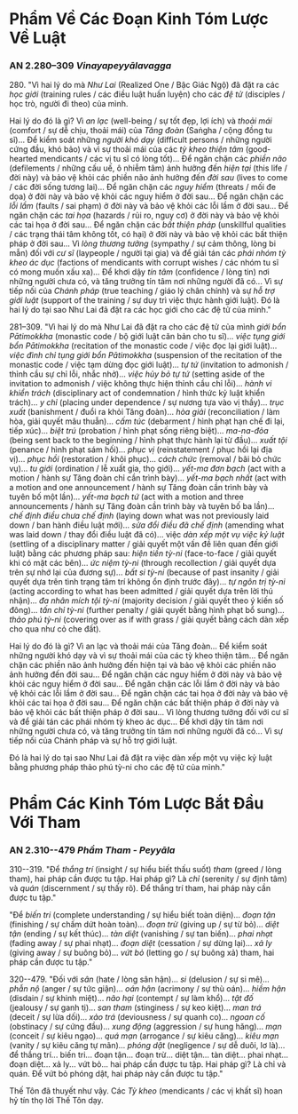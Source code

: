 # Phẩm Về Các Đoạn Kinh Tóm Lược Về Luật

### AN 2.280–309 *Vinayapeyyālavagga*

280\. "Vì hai lý do mà *Như Lai* (Realized One / Bậc Giác Ngộ) đã đặt ra các *học giới* (training rules / các điều luật huấn luyện) cho các *đệ tử* (disciples / học trò, người đi theo) của mình.

Hai lý do đó là gì? Vì *an lạc* (well-being / sự tốt đẹp, lợi ích) và *thoải mái* (comfort / sự dễ chịu, thoải mái) của *Tăng đoàn* (Saṅgha / cộng đồng tu sĩ)...
Để kiểm soát những *người khó dạy* (difficult persons / những người cứng đầu, khó bảo) và vì sự thoải mái của các *tỳ kheo thiện tâm* (good-hearted mendicants / các vị tu sĩ có lòng tốt)... Để ngăn chặn các *phiền não* (defilements / những cấu uế, ô nhiễm tâm) ảnh hưởng đến *hiện tại* (this life / đời này) và bảo vệ khỏi các phiền não ảnh hưởng đến *đời sau* (lives to come / các đời sống tương lai)...
Để ngăn chặn các *nguy hiểm* (threats / mối đe dọa) ở đời này và bảo vệ khỏi các nguy hiểm ở đời sau... Để ngăn chặn các *lỗi lầm* (faults / sai phạm) ở đời này và bảo vệ khỏi các lỗi lầm ở đời sau... Để ngăn chặn các *tai họa* (hazards / rủi ro, nguy cơ) ở đời này và bảo vệ khỏi các tai họa ở đời sau... Để ngăn chặn các *bất thiện pháp* (unskillful qualities / các trạng thái tâm không tốt, có hại) ở đời này và bảo vệ khỏi các bất thiện pháp ở đời sau... Vì *lòng thương tưởng* (sympathy / sự cảm thông, lòng bi mẫn) đối với *cư sĩ* (laypeople / người tại gia) và để giải tán các *phái nhóm tỳ kheo ác dục* (factions of mendicants with corrupt wishes / các nhóm tu sĩ có mong muốn xấu xa)...
Để khơi dậy *tín tâm* (confidence / lòng tin) nơi những người chưa có, và tăng trưởng tín tâm nơi những người đã có... Vì sự tiếp nối của *Chánh pháp* (true teaching / giáo lý chân chính) và sự *hỗ trợ giới luật* (support of the training / sự duy trì việc thực hành giới luật). Đó là hai lý do tại sao Như Lai đã đặt ra các học giới cho các đệ tử của mình."

<!--pg-->
281–309\. "Vì hai lý do mà Như Lai đã đặt ra cho các đệ tử của mình *giới bổn Pātimokkha* (monastic code / bộ giới luật căn bản cho tu sĩ)... *việc tụng giới bổn Pātimokkha* (recitation of the monastic code / việc đọc lại giới luật)... *việc đình chỉ tụng giới bổn Pātimokkha* (suspension of the recitation of the monastic code / việc tạm dừng đọc giới luật)... *tự tứ* (invitation to admonish / thỉnh cầu sự chỉ lỗi, nhắc nhở)... *việc hủy bỏ tự tứ* (setting aside of the invitation to admonish / việc không thực hiện thỉnh cầu chỉ lỗi)... *hành vi khiển trách* (disciplinary act of condemnation / hình thức kỷ luật khiển trách)... *y chỉ* (placing under dependence / sự nương tựa vào vị thầy)... *trục xuất* (banishment / đuổi ra khỏi Tăng đoàn)... *hòa giải* (reconciliation / làm hòa, giải quyết mâu thuẫn)... *cấm túc* (debarment / hình phạt hạn chế đi lại, tiếp xúc)... *biệt trú* (probation / hình phạt sống riêng biệt)... *ma-na-đỏa* (being sent back to the beginning / hình phạt thực hành lại từ đầu)... *xuất tội* (penance / hình phạt sám hối)... *phục vị* (reinstatement / phục hồi lại địa vị)... *phục hồi* (restoration / khôi phục)... *cách chức* (removal / bãi bỏ chức vụ)... *tu giới* (ordination / lễ xuất gia, thọ giới)... *yết-ma đơn bạch* (act with a motion / hành sự Tăng đoàn chỉ cần trình bày)... *yết-ma bạch nhất* (act with a motion and one announcement / hành sự Tăng đoàn cần trình bày và tuyên bố một lần)... *yết-ma bạch tứ* (act with a motion and three announcements / hành sự Tăng đoàn cần trình bày và tuyên bố ba lần)... *chế định điều chưa chế định* (laying down what was not previously laid down / ban hành điều luật mới)... *sửa đổi điều đã chế định* (amending what was laid down / thay đổi điều luật đã có)... việc *dàn xếp một vụ việc kỷ luật* (settling of a disciplinary matter / giải quyết một vấn đề liên quan đến giới luật) bằng các phương pháp sau: *hiện tiền tỳ-ni* (face-to-face / giải quyết khi có mặt các bên)... *ức niệm tỳ-ni* (through recollection / giải quyết dựa trên sự nhớ lại của đương sự)... *bất si tỳ-ni* (because of past insanity / giải quyết dựa trên tình trạng tâm trí không ổn định trước đây)... *tự ngôn trị tỳ-ni* (acting according to what has been admitted / giải quyết dựa trên lời thú nhận)... *đa nhân mích tội tỳ-ni* (majority decision / giải quyết theo ý kiến số đông)... *tấn chỉ tỳ-ni* (further penalty / giải quyết bằng hình phạt bổ sung)... *thảo phú tỳ-ni* (covering over as if with grass / giải quyết bằng cách dàn xếp cho qua như cỏ che đất).

Hai lý do đó là gì? Vì an lạc và thoải mái của Tăng đoàn...
Để kiểm soát những người khó dạy và vì sự thoải mái của các tỳ kheo thiện tâm... Để ngăn chặn các phiền não ảnh hưởng đến hiện tại và bảo vệ khỏi các phiền não ảnh hưởng đến đời sau...
Để ngăn chặn các nguy hiểm ở đời này và bảo vệ khỏi các nguy hiểm ở đời sau... Để ngăn chặn các lỗi lầm ở đời này và bảo vệ khỏi các lỗi lầm ở đời sau... Để ngăn chặn các tai họa ở đời này và bảo vệ khỏi các tai họa ở đời sau... Để ngăn chặn các bất thiện pháp ở đời này và bảo vệ khỏi các bất thiện pháp ở đời sau... Vì lòng thương tưởng đối với cư sĩ và để giải tán các phái nhóm tỳ kheo ác dục...
Để khơi dậy tín tâm nơi những người chưa có, và tăng trưởng tín tâm nơi những người đã có... Vì sự tiếp nối của Chánh pháp và sự hỗ trợ giới luật.

Đó là hai lý do tại sao Như Lai đã đặt ra việc dàn xếp một vụ việc kỷ luật bằng phương pháp thảo phú tỳ-ni cho các đệ tử của mình."

<!--pg-->
# Phẩm Các Kinh Tóm Lược Bắt Đầu Với Tham

### AN 2.310--479 *Phẩm Tham - Peyyāla*


310--319. "Để *thắng trí* (insight / sự hiểu biết thấu suốt) *tham* (greed / lòng tham), hai pháp cần được tu tập. Hai pháp gì? Là *chỉ* (serenity / sự định tâm) và *quán* (discernment / sự thấy rõ). Để thắng trí tham, hai pháp này cần được tu tập."

"Để *biến tri* (complete understanding / sự hiểu biết toàn diện)... *đoạn tận* (finishing / sự chấm dứt hoàn toàn)... *đoạn trừ* (giving up / sự từ bỏ)... *diệt tận* (ending / sự kết thúc)... *tàn diệt* (vanishing / sự tan biến)... *phai nhạt* (fading away / sự phai nhạt)... *đoạn diệt* (cessation / sự dừng lại)... *xả ly* (giving away / sự buông bỏ)... *vứt bỏ* (letting go / sự buông xả) tham, hai pháp cần được tu tập."

<!--pg-->
320--479\. "Đối với *sân* (hate / lòng sân hận)... *si* (delusion / sự si mê)... *phẫn nộ* (anger / sự tức giận)... *oán hận* (acrimony / sự thù oán)... *hiềm hận* (disdain / sự khinh miệt)... *não hại* (contempt / sự làm khổ)... *tật đố* (jealousy / sự ganh tị)... *san tham* (stinginess / sự keo kiệt)... *man trá* (deceit / sự lừa dối)... *xảo trá* (deviousness / sự quanh co)... *ngoan cố* (obstinacy / sự cứng đầu)... *xung động* (aggression / sự hung hăng)... *mạn* (conceit / sự kiêu ngạo)... *quá mạn* (arrogance / sự kiêu căng)... *kiêu mạn* (vanity / sự kiêu căng tự mãn)... *phóng dật* (negligence / sự dễ duôi, lơ là)... để thắng trí... biến tri... đoạn tận... đoạn trừ... diệt tận... tàn diệt... phai nhạt... đoạn diệt... xả ly... vứt bỏ... hai pháp cần được tu tập. Hai pháp gì? Là chỉ và quán. Để vứt bỏ phóng dật, hai pháp này cần được tu tập."

Thế Tôn đã thuyết như vậy. Các *Tỳ kheo* (mendicants / các vị khất sĩ) hoan hỷ tín thọ lời Thế Tôn dạy.
